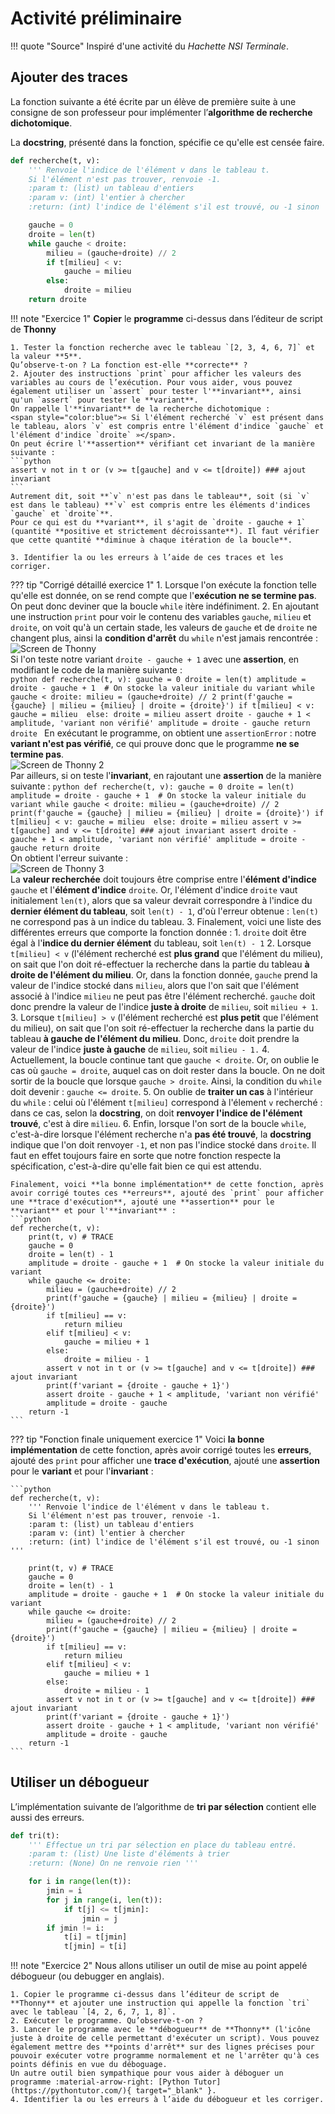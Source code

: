 # Activité préliminaire

!!! quote "Source"
    Inspiré d'une activité du *Hachette NSI Terminale*.

## Ajouter des traces

La fonction suivante a été écrite par un élève de première suite à une consigne de son professeur pour implémenter l’**algorithme de recherche dichotomique**.

La **docstring**, présenté dans la fonction, spécifie ce qu'elle est censée faire.

```python
def recherche(t, v):
    ''' Renvoie l'indice de l'élément v dans le tableau t.
    Si l'élément n'est pas trouver, renvoie -1.
    :param t: (list) un tableau d'entiers
    :param v: (int) l'entier à chercher
    :return: (int) l'indice de l'élément s'il est trouvé, ou -1 sinon '''

    gauche = 0
    droite = len(t)
    while gauche < droite:
        milieu = (gauche+droite) // 2
        if t[milieu] < v:
            gauche = milieu
        else:
            droite = milieu
    return droite
```

!!! note "Exercice 1"
    **Copier** le **programme** ci-dessus dans l’éditeur de script de **Thonny**

    1. Tester la fonction recherche avec le tableau `[2, 3, 4, 6, 7]` et la valeur **5**.
    Qu’observe-t-on ? La fonction est-elle **correcte** ?
    2. Ajouter des instructions `print` pour afficher les valeurs des variables au cours de l’exécution. Pour vous aider, vous pouvez également utiliser un `assert` pour tester l'**invariant**, ainsi qu'un `assert` pour tester le **variant**.  
    On rappelle l'**invariant** de la recherche dichotomique :  
    <span style="color:blue">« Si l'élément recherché `v` est présent dans le tableau, alors `v` est compris entre l'élément d'indice `gauche` et l'élément d'indice `droite` »</span>.  
    On peut écrire l'**assertion** vérifiant cet invariant de la manière suivante :  
    ```python
    assert v not in t or (v >= t[gauche] and v <= t[droite]) ### ajout invariant
    ```  
    Autrement dit, soit **`v` n'est pas dans le tableau**, soit (si `v` est dans le tableau) **`v` est compris entre les éléments d'indices `gauche` et `droite`**.  
    Pour ce qui est du **variant**, il s'agit de `droite - gauche + 1` (quantité **positive et strictement décroissante**). Il faut vérifier que cette quantité **diminue à chaque itération de la boucle**.

    3. Identifier la ou les erreurs à l’aide de ces traces et les corriger.

??? tip "Corrigé détaillé exercice 1"
    1. Lorsque l'on exécute la fonction telle qu'elle est donnée, on se rend compte que l'**exécution ne se termine pas**. On peut donc deviner que la boucle `while` itère indéfiniment.
    2. En ajoutant une instruction `print` pour voir le contenu des variables `gauche`, `milieu` et `droite`, on voit qu'à un certain stade, les valeurs de `gauche` et de `droite` ne changent plus, ainsi la **condition d'arrêt** du `while` n'est jamais rencontrée :  
    ![Screen de Thonny](images/exo1_screen_thonny.png)  
    Si l'on teste notre variant `droite - gauche + 1` avec une **assertion**, en modifiant le code de la manière suivante :  
    ```python
    def recherche(t, v):
        gauche = 0
        droite = len(t)
        amplitude = droite - gauche + 1  # On stocke la valeur initiale du variant
        while gauche < droite:
            milieu = (gauche+droite) // 2
            print(f'gauche = {gauche} | milieu = {milieu} | droite = {droite}')
            if t[milieu] < v:
                gauche = milieu 
            else:
                droite = milieu
            assert droite - gauche + 1 < amplitude, 'variant non vérifié'
            amplitude = droite - gauche
        return droite
    ```
    En exécutant le programme, on obtient une `assertionError` : notre **variant n'est pas vérifié**, ce qui prouve donc que le programme **ne se termine pas**.  
    ![Screen de Thonny 2](images/exo1_screen_thonny_2.png)  
    Par ailleurs, si on teste l'**invariant**, en rajoutant une **assertion** de la manière suivante :
    ```python
    def recherche(t, v):
    gauche = 0
    droite = len(t)
    amplitude = droite - gauche + 1  # On stocke la valeur initiale du variant
    while gauche < droite:
        milieu = (gauche+droite) // 2
        print(f'gauche = {gauche} | milieu = {milieu} | droite = {droite}')
        if t[milieu] < v:
            gauche = milieu 
        else:
            droite = milieu
        assert v >= t[gauche] and v <= t[droite] ### ajout invariant
        assert droite - gauche + 1 < amplitude, 'variant non vérifié'
        amplitude = droite - gauche
    return droite
    ```  
    On obtient l'erreur suivante :  
    ![Screen de Thonny 3](images/exo1_screen_thonny_3.png)  
    La **valeur recherchée** doit toujours être comprise entre l'**élément d'indice** `gauche` et l'**élément d'indice** `droite`. Or, l'élément d'indice `droite` vaut initialement `len(t)`, alors que sa valeur devrait correspondre à l'indice du **dernier élément du tableau**, soit `len(t) - 1`, d'où l'erreur obtenue : `len(t)` ne correspond pas à un indice du tableau.
    3. Finalement, voici une liste des différentes erreurs que comporte la fonction donnée :
          1. `droite` doit être égal à l'**indice du dernier élément** du tableau, soit `len(t) - 1`
          2. Lorsque `t[milieu] < v` (l'élément recherché est **plus grand** que l'élément du milieu), on sait que l'on doit ré-effectuer la recherche dans la partie du tableau **à droite de l'élément du milieu**. Or, dans la fonction donnée, `gauche` prend la valeur de l'indice stocké dans `milieu`, alors que l'on sait que l'élément associé à l'indice `milieu` ne peut pas être l'élément recherché. `gauche` doit donc prendre la valeur de l'indice **juste à droite** de `milieu`, soit `milieu + 1`.
          3. Lorsque `t[milieu] > v` (l'élément recherché est **plus petit** que l'élément du milieu), on sait que l'on soit ré-effectuer la recherche dans la partie du tableau **à gauche de l'élément du milieu**. Donc, `droite` doit prendre la valeur de l'indice **juste à gauche** de `milieu`, soit `milieu - 1.`
          4. Actuellement, la boucle continue tant que `gauche < droite`. Or, on oublie le cas où `gauche = droite`, auquel cas on doit rester dans la boucle. On ne doit sortir de la boucle que lorsque `gauche > droite`. Ainsi, la condition du `while` doit devenir : `gauche <= droite`.
          5. On oublie de **traiter un cas** à l'intérieur du `while` : celui où l'élément `t[milieu]` correspond à l'élement `v` recherché : dans ce cas, selon la **docstring**, on doit **renvoyer l'indice de l'élément trouvé**, c'est à dire `milieu`.
          6. Enfin, lorsque l'on sort de la boucle `while`, c'est-à-dire lorsque l'élément recherche n'a **pas été trouvé**, la **docstring** indique que l'on doit renvoyer `-1`, et non pas l'indice stocké dans `droite`. Il faut en effet toujours faire en sorte que notre fonction respecte la spécification, c'est-à-dire qu'elle fait bien ce qui est attendu.

    Finalement, voici **la bonne implémentation** de cette fonction, après avoir corrigé toutes ces **erreurs**, ajouté des `print` pour afficher une **trace d'exécution**, ajouté une **assertion** pour le **variant** et pour l'**invariant** :  
    ```python
    def recherche(t, v):
        print(t, v) # TRACE
        gauche = 0
        droite = len(t) - 1
        amplitude = droite - gauche + 1  # On stocke la valeur initiale du variant
        while gauche <= droite:
            milieu = (gauche+droite) // 2
            print(f'gauche = {gauche} | milieu = {milieu} | droite = {droite}')
            if t[milieu] == v:
                return milieu
            elif t[milieu] < v:
                gauche = milieu + 1
            else:
                droite = milieu - 1
            assert v not in t or (v >= t[gauche] and v <= t[droite]) ### ajout invariant
            print(f'variant = {droite - gauche + 1}')
            assert droite - gauche + 1 < amplitude, 'variant non vérifié'
            amplitude = droite - gauche
        return -1
    ```

??? tip "Fonction finale uniquement exercice 1"
    Voici **la bonne implémentation** de cette fonction, après avoir corrigé toutes les **erreurs**, ajouté des `print` pour afficher une **trace d'exécution**, ajouté une **assertion** pour le **variant** et pour l'**invariant** :

    ```python
    def recherche(t, v):
        ''' Renvoie l'indice de l'élément v dans le tableau t.
        Si l'élément n'est pas trouver, renvoie -1.
        :param t: (list) un tableau d'entiers
        :param v: (int) l'entier à chercher
        :return: (int) l'indice de l'élément s'il est trouvé, ou -1 sinon '''

        print(t, v) # TRACE
        gauche = 0
        droite = len(t) - 1
        amplitude = droite - gauche + 1  # On stocke la valeur initiale du variant
        while gauche <= droite:
            milieu = (gauche+droite) // 2
            print(f'gauche = {gauche} | milieu = {milieu} | droite = {droite}')
            if t[milieu] == v:
                return milieu
            elif t[milieu] < v:
                gauche = milieu + 1
            else:
                droite = milieu - 1
            assert v not in t or (v >= t[gauche] and v <= t[droite]) ### ajout invariant
            print(f'variant = {droite - gauche + 1}')
            assert droite - gauche + 1 < amplitude, 'variant non vérifié'
            amplitude = droite - gauche
        return -1
    ```

## Utiliser un débogueur

L’implémentation suivante de l’algorithme de **tri par sélection** contient elle aussi des erreurs.

```python
def tri(t):
    ''' Effectue un tri par sélection en place du tableau entré.
    :param t: (list) Une liste d'éléments à trier
    :return: (None) On ne renvoie rien '''

    for i in range(len(t)):
        jmin = i
        for j in range(i, len(t)):
            if t[j] <= t[jmin]:
                jmin = j
        if jmin != i:
            t[i] = t[jmin]
            t[jmin] = t[i]
```

!!! note "Exercice 2"
    Nous allons utiliser un outil de mise au point appelé débogueur (ou debugger en anglais).

    1. Copier le programme ci-dessus dans l’éditeur de script de **Thonny** et ajouter une instruction qui appelle la fonction `tri` avec le tableau `[4, 2, 6, 7, 1, 8]`.
    2. Exécuter le programme. Qu’observe-t-on ?
    3. Lancer le programme avec le **débogueur** de **Thonny** (l'icône juste à droite de celle permettant d'exécuter un script). Vous pouvez également mettre des **points d'arrêt** sur des lignes précises pour pouvoir exécuter votre programme normalement et ne l'arrêter qu'à ces points définis en vue du déboguage.  
    Un autre outil bien sympathique pour vous aider à déboguer un programme :material-arrow-right: [Python Tutor](https://pythontutor.com/){ target="_blank" }.
    4. Identifier la ou les erreurs à l’aide du débogueur et les corriger.